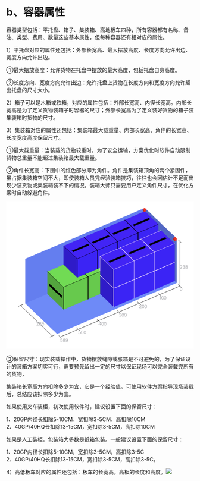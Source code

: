 # b、容器属性

容器类型包括：平托盘、箱子、集装箱、高地板车四种，所有容器都有名称、备注、类型、费用、数量这些基本属性，但每种容器还有相对应的属性。

1）平托盘对应的属性还包括：外部长宽高、最大摆放高度、长度方向允许出边、宽度方向允许出边。

①最大摆放高度：允许货物在托盘中摆放的最大高度，包括托盘自身高度。

②长度方向、宽度方向允许出边：允许托盘上货物在长度方向和宽度方向允许超出托盘的尺寸大小。

2）箱子可以是木箱或铁箱，对应的属性包括：外部长宽高、内径长宽高。内部长宽高是为了定义货物装箱子时容器的尺寸；外部长宽高为了定义装好货物的箱子装集装箱时货物的尺寸。

3）集装箱对应的属性还包括：集装箱最大载重量、内部长宽高、角件的长宽高、长度宽度高度保留尺寸。

①最大载重量：当装载的货物较重时，为了安全运输，方案优化时软件自动限制货物总重量不能超过集装箱最大载重量。

②角件长宽高：下图中的红色部分即为角件。角件是集装箱顶角的两个紧固件，虽占据集装箱空间不大，即使装箱人员凭经验装箱技巧，往往也会因估计不足而出现少装货物或集装箱装不下的情况。装箱大师只需要用户定义角件尺寸，在优化方案时自动躲避角件。

![](../../../.gitbook/assets/4.18.png)

③保留尺寸：现实装载操作中，货物摆放缝隙或胀箱是不可避免的，为了保证设计的装箱方案切实可行，需要预先留出一定的尺寸以保证现场可以完全装载完所有的货物，

集装箱长宽高方向扣除多少为宜，它是一个经验值。可使用软件方案指导现场装载后，总结应该扣除多少为宜。

如果使用叉车装柜，初次使用软件时，建议设置下面的保留尺寸：

1、20GP内径长扣除5-10CM，宽扣除3-5CM，高扣除10CM  
2、40GP\40HQ长扣除13-15CM，宽扣除3-5CM，高扣除10CM

如果是人工装柜，包装箱大多数是纸箱包装。一般建议设置下面的保留尺寸：

1、20GP内径长扣除5-10CM，宽扣除3-5CM，高扣除3-5C  
2、40GP\40HQ长扣除13-15CM，宽扣除3-5CM，高扣除3-5C。

4）高低板车对应的属性还包括：板车的长宽高，高板的长度和高度。![](https://github.com/loadmaster/loadmaster-manual/tree/4f20f7e1d8eaa187d96657173bdf15a3c193db55/assets/rr.png)

